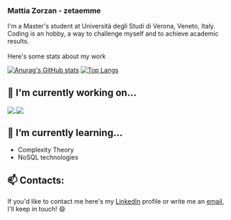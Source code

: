 ### Mattia Zorzan - zetaemme

I'm a Master's student at Università degli Studi di Verona, Veneto, Italy. Coding is an hobby, a way to challenge myself and to achieve academic results.<br><br>
Here's some stats about my work

[![Anurag's GitHub stats](https://github-readme-stats.vercel.app/api?username=zetaemme&count_private=true&show_icons=true&theme=onedark)](https://github.com/anuraghazra/github-readme-stats)
[![Top Langs](https://github-readme-stats.vercel.app/api/top-langs/?username=zetaemme&layout=compact&theme=onedark&langs_count=8)](https://github.com/anuraghazra/github-readme-stats)

## 🔭 I'm currently working on...
<a href="https://github.com/zetaemme/dreamchess-plusplus">
  <img align="center" src="https://github-readme-stats.vercel.app/api/pin/?username=zetaemme&repo=dreamchess-plusplus&theme=onedark" />
</a>
<a href="https://github.com/zetaemme/big_data">
  <img align="center" src="https://github-readme-stats.vercel.app/api/pin/?username=zetaemme&repo=big_data&theme=onedark" />
</a>

## 🌱 I’m currently learning...
* Complexity Theory
* NoSQL technologies

## 📫 Contacts:
If you'd like to contact me here's my [LinkedIn](https://www.linkedin.com/in/mattia-zorzan-72335b174/) profile or write me an [email](mailto:mattia.zorzan@gmail.com?subject=[GitHub]), I'll keep in touch! 😄

<!--
**zetaemme/zetaemme** is a ✨ _special_ ✨ repository because its `README.md` (this file) appears on your GitHub profile.

Here are some ideas to get you started:

- 🔭 I’m currently working on ...
- 🌱 I’m currently learning ...
- 👯 I’m looking to collaborate on ...
- 🤔 I’m looking for help with ...
- 💬 Ask me about ...
- 📫 How to reach me: ...
- 😄 Pronouns: ...
- ⚡ Fun fact: ...
-->
